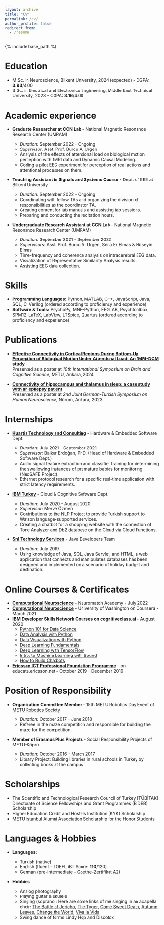 ```yaml
---
layout: archive
title: "CV"
permalink: /cv/
author_profile: false
redirect_from:
  - /resume
---
```


{% include base_path %}

Education
======
* M.Sc. in Neuroscience, Bilkent University, 2024 (expected) - CGPA: **3.93**/4.00
* B.Sc. in Electrical and Electronics Engineering, Middle East Technical University, 2023 - CGPA: **3.16**/4.00

Academic experience
======
* **Graduate Researcher at CCN Lab** - National Magnetic Resonance Research Center (UMRAM) 
  * *Duration:* September 2022 - Ongoing
  * *Supervisor:* Asst. Prof. Burcu A. Ürgen 
  * Analysis of the effects of attentional load on biological motion perception with fMRI data and Dynamic Causal Modeling.
  * Coding a pilot EEG experiment for perception of real actions and attentional processes on them.
    
* **Teaching Assistant in Signals and Systems Course** - Dept. of EEE at Bilkent University
  * *Duration:* September 2022 - Ongoing
  * Coordinating with fellow TAs and organizing the division of responsibilities as the coordinator TA.
  * Creating content for lab manuals and assisting lab sessions.
  * Preparing and conducting the recitation hours.
    
* **Undergraduate Research Assistant at CCN Lab** - National Magnetic Resonance Research Center (UMRAM)
  * *Duration:* September 2021 - September 2022
  * *Supervisors:* Asst. Prof. Burcu A. Ürgen, Sena Er Elmas & Hüseyin Elmas
  * Time-frequency and coherence analysis on intracerebral EEG data.
  * Visualization of Representative Similarity Analysis results.
  * Assisting EEG data collection.
  
Skills
======
* **Programming Languages:** Python, MATLAB, C++, JavaScript, Java, SQL, C, Verilog (ordered according to proficiency and experience)
* **Software & Tools:** PsychoPy, MNE-Python, EEGLAB, Psychtoolbox, SPM12, LaTeX, LabView, LTSpice, Quartus (ordered according to proficiency and experience)

Publications
======
* [**Effective Connectivity in Cortical Regions During Bottom-Up Perception of Biological Motion Under Attentional Load: An fMRI-DCM study**](https://drive.google.com/file/d/1v28rngUiJBp5E5tvKe_F0jGwQ_-NZ-1E/view?usp=sharing)\
Presented as a poster at _10th International Symposium on Brain and Cognitive Science_, METU, Ankara, 2024

* [**Connectivity of hippocampus and thalamus in sleep: a case study with an epilepsy patient**](https://drive.google.com/file/d/1M7lMzWRlDzrp8-z7Qgn-Ag6Kj9gLvU47/view?usp=sharing)\
Presented as a poster at _2nd Joint German-Turkish Symposium on Human Neuroscience_, Nörom, Ankara, 2023

Internships
======
* **[Kuartis Technology and Consulting](https://kuartis.com/en/)** - Hardware & Embedded Software Dept.
  * *Duration:* July 2021 - September 2021
  * *Supervisor:* Balkar Erdoğan, PhD. (Head of Hardware & Embedded Software Dept.)
  * Audio signal feature extraction and classifier training for determining the swallowing instances of premature babies for monitoring (NeoSAFE Project).
  * Ethernet protocol research for a specific real-time application with strict latency requirements.

* **[IBM Turkey](https://www.ibm.com/planetwide/tr/)** - Cloud & Cognitive Software Dept.
  * *Duration:* July 2020 - August 2020
  * *Supervisor:* Merve Özmen
  * Contributions to the NLP Project to provide Turkish support to Watson language-supported services.
  * Creating a chatbot for a shopping website with the connection of Tone Analyzer and Db2 database on the Cloud via Cloud Functions.
    
* **[SnI Technology Services](https://snitechnology.net)** - Java Developers Team
  * *Duration:* July 2019
  * Using knowledge of Java, SQL, Java Servlet, and HTML, a web application that connects and manipulates databases has been designed and implemented on a scenario of holiday budget and destination.

Online Courses & Certificates
======
* **[Computational Neuroscience](https://portal.neuromatchacademy.org/certificate/7995d6c6-6614-4174-a013-074f24a1453c)** - Neuromatch Academy - July 2022
* **[Computational Neuroscience](https://coursera.org/share/22894a88c188968a5bddeae53ca22117)** - University of Washington on Coursera - March 2021
* **IBM Developer Skills Network Courses on cognitiveclass.ai** - August 2020
  * [Python 101 for Data Science](https://courses.cognitiveclass.ai/certificates/a241270b62e6443f89595e9feffe9982)
  * [Data Analysis with Python](https://courses.cognitiveclass.ai/certificates/43b64df5bad946869dfe22e031e38162)
  * [Data Visualization with Python](https://courses.cognitiveclass.ai/certificates/b5c77d79614b47a68c4c64dcefd424e1)
  * [Deep Learning Fundamentals](https://courses.cognitiveclass.ai/certificates/b9523d25383a45fd94d0b5dd28e92b3b)
  * [Deep Learning with TensorFlow](https://courses.cognitiveclass.ai/certificates/4a745279c6c34194a387c6948edcf566)
  * [Intro. to Machine Learning with Sound](https://courses.cognitiveclass.ai/certificates/f1b0ecb0d031496daf1ddb5fe84996c0)
  * [How to Build Chatbots](https://courses.cognitiveclass.ai/certificates/005b9d09e32849898c66a3c77e30902b)
* **[Ericsson ICT Professional Foundation Programme](https://drive.google.com/file/d/1okurN_SJ_Ye2pkDesl2-um2rnp2_-5F1/view?usp=sharing)** - on educate.ericsson.net - October 2019 - December 2019

  
Position of Responsibility
======

* **Organization Committee Member** - 15th METU Robotics Day Event of [METU Robotics Society](https://robot.metu.edu.tr)
  * *Duration:* October 2017 - June 2018
  * Referee in the maze competition and responsible for building the maze for the competition.
    
* **Member of Erasmus Plus Projects** - Social Responsibility Projects of METU-Köprü
  * *Duration:* October 2016 - March 2017
  * Library Project: Building libraries in rural schools in Turkey by collecting books at the campus

Scholarships
======

* The Scientific and Technological Research Council of Turkey (TÜBİTAK) Directorate of Science Fellowships and Grant Programmes (BIDEB) Scholarship
* Higher Education Credit and Hostels Institution (KYK) Scholarship
* METU Istanbul Alumni Association Scholarship for the Honor Students
  
Languages & Hobbies
======
* **Languages:**
  * Turkish (native)
  * English (fluent - TOEFL iBT Score: **110**/120)
  * German (pre-intermediate - Goethe-Zertifikat A2)
    
* **Hobbies**
  * Analog photography
  * Playing guitar & ukulele
  * Singing (soprano): Here are some links of me singing in an acapella choir: [The Battle of Jericho](https://www.youtube.com/watch?v=jv376axw7is), [The Tyger](https://youtu.be/Vodlak5XTJU?si=lSAdDycnT5cTWjU2), [Come Sweet Death](https://youtu.be/ZESAp-p-tGE?si=iw5jILJv8KEN93Zb), [Autumn Leaves](https://youtu.be/E5DfK3kW3pg?si=S0CN-srcREUbp2gl), [Change the World](https://youtu.be/D6RzGHShmZ8?si=OJ-dLT4w9-LXl_N2), [Viva la Vida](https://youtu.be/Dm0uKHMa0eg?si=ti-C9LgwsPgpCcmJ)
  * Swing dance of forms Lindy Hop and Discofox



